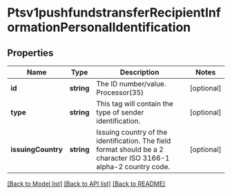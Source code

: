 # Ptsv1pushfundstransferRecipientInformationPersonalIdentification

## Properties
Name | Type | Description | Notes
------------ | ------------- | ------------- | -------------
**id** | **string** | The ID number/value. Processor(35) | [optional] 
**type** | **string** | This tag will contain the type of sender identification. | [optional] 
**issuingCountry** | **string** | Issuing country of the identification. The field format should be a 2 character ISO 3166-1 alpha-2 country code. | [optional] 

[[Back to Model list]](../README.md#documentation-for-models) [[Back to API list]](../README.md#documentation-for-api-endpoints) [[Back to README]](../README.md)


